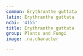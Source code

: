 ```yaml
---
common: Erythranthe guttata
latin: Erythranthe guttata
ncbi: '4155'
title: Erythranthe guttata
group: Plants and Fungi
image: .na.character

---
```

